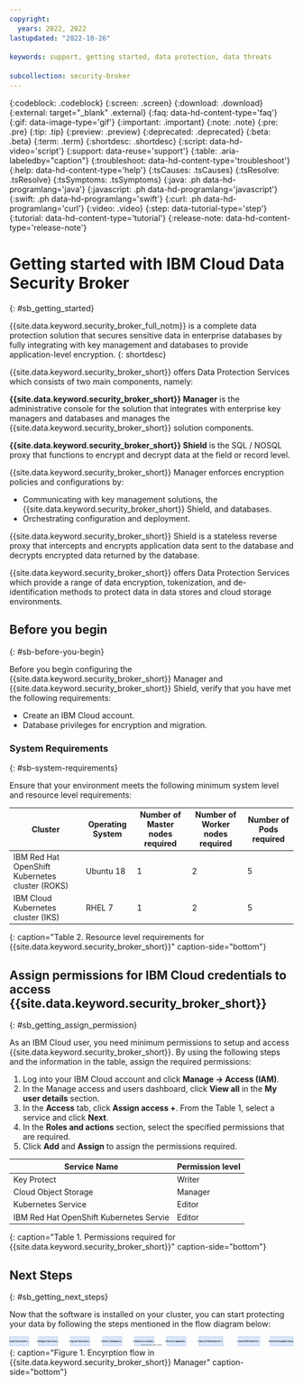 ```yaml
---
copyright:
  years: 2022, 2022
lastupdated: "2022-10-26"

keywords: support, getting started, data protection, data threats

subcollection: security-broker
---
```


{:codeblock: .codeblock}
{:screen: .screen}
{:download: .download}
{:external: target="_blank" .external}
{:faq: data-hd-content-type='faq'}
{:gif: data-image-type='gif'}
{:important: .important}
{:note: .note}
{:pre: .pre}
{:tip: .tip}
{:preview: .preview}
{:deprecated: .deprecated}
{:beta: .beta}
{:term: .term}
{:shortdesc: .shortdesc}
{:script: data-hd-video='script'}
{:support: data-reuse='support'}
{:table: .aria-labeledby="caption"}
{:troubleshoot: data-hd-content-type='troubleshoot'}
{:help: data-hd-content-type='help'}
{:tsCauses: .tsCauses}
{:tsResolve: .tsResolve}
{:tsSymptoms: .tsSymptoms}
{:java: .ph data-hd-programlang='java'}
{:javascript: .ph data-hd-programlang='javascript'}
{:swift: .ph data-hd-programlang='swift'}
{:curl: .ph data-hd-programlang='curl'}
{:video: .video}
{:step: data-tutorial-type='step'}
{:tutorial: data-hd-content-type='tutorial'}
{:release-note: data-hd-content-type='release-note'}


# Getting started with IBM Cloud Data Security Broker
{: #sb_getting_started}

{{site.data.keyword.security_broker_full_notm}} is a complete data protection solution
that secures sensitive data in enterprise databases by fully integrating
with key management and databases to provide application-level
encryption.
{: shortdesc}

{{site.data.keyword.security_broker_short}} offers Data Protection Services which consists of two main
components, namely:

__{{site.data.keyword.security_broker_short}} Manager__ is the administrative console for
the solution that integrates with enterprise key managers and databases
and manages the {{site.data.keyword.security_broker_short}} solution components.

__{{site.data.keyword.security_broker_short}} Shield__ is the SQL / NOSQL proxy that
functions to encrypt and decrypt data at the field or record level.

{{site.data.keyword.security_broker_short}} Manager enforces encryption policies and
configurations by:

- Communicating with key management solutions, the {{site.data.keyword.security_broker_short}} Shield, and databases.
- Orchestrating configuration and deployment.

{{site.data.keyword.security_broker_short}} Shield is a stateless reverse proxy that intercepts
and encrypts application data sent to the database and decrypts encrypted data returned by the database.

{{site.data.keyword.security_broker_short}} offers Data Protection Services which provide a range of data
encryption, tokenization, and de-identification methods to protect data in data stores and cloud storage environments.

## Before you begin
{: #sb-before-you-begin}

Before you begin configuring the {{site.data.keyword.security_broker_short}} Manager and {{site.data.keyword.security_broker_short}} Shield, verify that you have met the following requirements:

- Create an IBM Cloud account.
- Database privileges for encryption and migration.

### System Requirements
{: #sb-system-requirements}

Ensure that your environment meets the following minimum system level and resource level requirements:

| Cluster                                         | Operating System | Number of Master nodes required | Number of Worker nodes required | Number of Pods required |
|-------------------------------------------------|------------------|---------------------------------|---------------------------------|-------------------------|
| IBM Red Hat OpenShift Kubernetes cluster (ROKS) | Ubuntu 18        | 1                               | 2                               | 5                       |
| IBM Cloud Kubernetes cluster (IKS)              | RHEL 7           | 1                               | 2                               | 5
{: caption="Table 2. Resource level requirements for {{site.data.keyword.security_broker_short}}" caption-side="bottom"}  

## Assign permissions for IBM Cloud credentials to access {{site.data.keyword.security_broker_short}} ##
{: #sb_getting_assign_permission}

As an IBM Cloud user, you need minimum permissions to setup and access {{site.data.keyword.security_broker_short}}. 
By using the following steps and the information in the table, assign the required permissions:
1. Log into your IBM Cloud account and click **Manage -> Access (IAM)**.
2. In the Manage access and users dashboard, click **View all** in the **My user details** section.
3. In the **Access** tab, click **Assign access +**. From the Table 1, select a service and click **Next**.
4. In the **Roles and actions** section, select the specified permissions that are required.
5. Click **Add** and **Assign** to assign the permissions required.

| Service Name                            | Permission level |
|-----------------------------------------|------------------|
| Key Protect                             | Writer           |
| Cloud Object Storage                    | Manager          |
| Kubernetes Service                      | Editor           |
| IBM Red Hat OpenShift Kubernetes Servie | Editor           |
{: caption="Table 1. Permissions required for {{site.data.keyword.security_broker_short}}" caption-side="bottom"}

## Next Steps
{: #sb_getting_next_steps}

Now that the software is installed on your cluster, you can start protecting your data by following the steps mentioned in the flow diagram below:

![Encryption flow in {{site.data.keyword.security_broker_short}}](images/sb_flow.svg){: caption="Figure 1. Encyrption flow in {{site.data.keyword.security_broker_short}} Manager" caption-side="bottom"}
